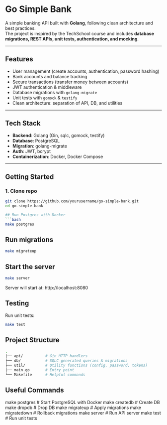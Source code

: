 # Go Simple Bank

A simple banking API built with **Golang**, following clean architecture and best practices.  
The project is inspired by the TechSchool course and includes **database migrations, REST APIs, unit tests, authentication, and mocking**.

---

## Features

- User management (create accounts, authentication, password hashing)
- Bank accounts and balance tracking
- Secure transactions (transfer money between accounts)
- JWT authentication & middleware
- Database migrations with `golang-migrate`
- Unit tests with `gomock` & `testify`
- Clean architecture: separation of API, DB, and utilities

---

## Tech Stack

- **Backend**: Golang (Gin, sqlc, gomock, testify)
- **Database**: PostgreSQL
- **Migration**: golang-migrate
- **Auth**: JWT, bcrypt
- **Containerization**: Docker, Docker Compose

---

## Getting Started

### 1. Clone repo
```bash
git clone https://github.com/yourusername/go-simple-bank.git
cd go-simple-bank

## Run Postgres with Docker
```bash
make postgres
```

## Run migrations

```bash
make migrateup
```

## Start the server

```bash
make server
```
Server will start at: http://localhost:8080

## Testing

Run unit tests:
```bash
make test
```

## Project Structure
```bash
.
├── api/          # Gin HTTP handlers
├── db/           # SQLC generated queries & migrations
├── util/         # Utility functions (config, password, tokens)
├── main.go       # Entry point
└── Makefile      # Helpful commands
```

## Useful Commands
make postgres     # Start PostgreSQL with Docker
make createdb     # Create DB
make dropdb       # Drop DB
make migrateup    # Apply migrations
make migratedown  # Rollback migrations
make server       # Run API server
make test         # Run unit tests